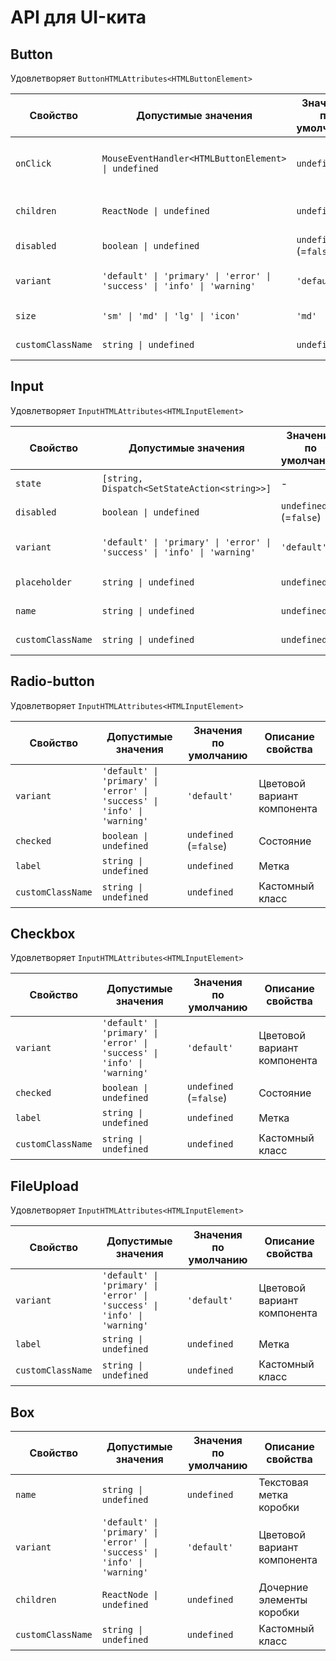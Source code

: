 # API для UI-кита

## Button

Удовлетворяет `ButtonHTMLAttributes<HTMLButtonElement>`

| Свойство          | Допустимые значения                                                     | Значения по умолчанию  | Описание свойства             |
| ----------------- | ----------------------------------------------------------------------- | ---------------------- | ----------------------------- |
| `onClick`         | `MouseEventHandler<HTMLButtonElement> \| undefined`                     | `undefined`            | Событие при нажатии на кнопку |
| `children`        | `ReactNode \| undefined`                                                | `undefined`            | Дочерние элементы кнопки      |
| `disabled`        | `boolean \| undefined`                                                  | `undefined` (=`false`) | Активность кнопки             |
| `variant`         | `'default' \| 'primary' \| 'error' \| 'success' \| 'info' \| 'warning'` | `'default'`            | Цветовой вариант кнопки       |
| `size`            | `'sm' \| 'md' \| 'lg' \| 'icon'`                                        | `'md'`                 | Размер кнопки                 |
| `customClassName` | `string \| undefined`                                                   | `undefined`            | Кастомный класс               |

## Input

Удовлетворяет `InputHTMLAttributes<HTMLInputElement>`

| Свойство          | Допустимые значения                                                     | Значения по умолчанию  | Описание свойства       |
| ----------------- | ----------------------------------------------------------------------- | ---------------------- | ----------------------- |
| `state`           | `[string, Dispatch<SetStateAction<string>>]`                            | -                      | Состояние поля ввода    |
| `disabled`        | `boolean \| undefined`                                                  | `undefined` (=`false`) | Активность кнопки       |
| `variant`         | `'default' \| 'primary' \| 'error' \| 'success' \| 'info' \| 'warning'` | `'default'`            | Цветовой вариант кнопки |
| `placeholder`     | `string \| undefined`                                                   | `undefined`            | Текстовая подсказка     |
| `name`            | `string \| undefined`                                                   | `undefined`            | Название поля           |
| `customClassName` | `string \| undefined`                                                   | `undefined`            | Кастомный класс         |

## Radio-button

Удовлетворяет `InputHTMLAttributes<HTMLInputElement>`

| Свойство          | Допустимые значения                                                     | Значения по умолчанию  | Описание свойства           |
| ----------------- | ----------------------------------------------------------------------- | ---------------------- | --------------------------- |
| `variant`         | `'default' \| 'primary' \| 'error' \| 'success' \| 'info' \| 'warning'` | `'default'`            | Цветовой вариант компонента |
| `checked`         | `boolean \| undefined`                                                  | `undefined` (=`false`) | Состояние                   |
| `label`           | `string \| undefined`                                                   | `undefined`            | Метка                       |
| `customClassName` | `string \| undefined`                                                   | `undefined`            | Кастомный класс             |

## Checkbox

Удовлетворяет `InputHTMLAttributes<HTMLInputElement>`

| Свойство          | Допустимые значения                                                     | Значения по умолчанию  | Описание свойства           |
| ----------------- | ----------------------------------------------------------------------- | ---------------------- | --------------------------- |
| `variant`         | `'default' \| 'primary' \| 'error' \| 'success' \| 'info' \| 'warning'` | `'default'`            | Цветовой вариант компонента |
| `checked`         | `boolean \| undefined`                                                  | `undefined` (=`false`) | Состояние                   |
| `label`           | `string \| undefined`                                                   | `undefined`            | Метка                       |
| `customClassName` | `string \| undefined`                                                   | `undefined`            | Кастомный класс             |

## FileUpload

Удовлетворяет `InputHTMLAttributes<HTMLInputElement>`

| Свойство          | Допустимые значения                                                     | Значения по умолчанию | Описание свойства           |
| ----------------- | ----------------------------------------------------------------------- | --------------------- | --------------------------- |
| `variant`         | `'default' \| 'primary' \| 'error' \| 'success' \| 'info' \| 'warning'` | `'default'`           | Цветовой вариант компонента |
| `label`           | `string \| undefined`                                                   | `undefined`           | Метка                       |
| `customClassName` | `string \| undefined`                                                   | `undefined`           | Кастомный класс             |

## Box

| Свойство          | Допустимые значения                                                     | Значения по умолчанию | Описание свойства           |
| ----------------- | ----------------------------------------------------------------------- | --------------------- | --------------------------- |
| `name`            | `string \| undefined`                                                   | `undefined`           | Текстовая метка коробки     |
| `variant`         | `'default' \| 'primary' \| 'error' \| 'success' \| 'info' \| 'warning'` | `'default'`           | Цветовой вариант компонента |
| `children`        | `ReactNode \| undefined`                                                | `undefined`           | Дочерние элементы коробки   |
| `customClassName` | `string \| undefined`                                                   | `undefined`           | Кастомный класс             |
